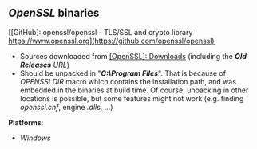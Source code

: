 *OpenSSL* binaries
------------------

[[GitHub]: openssl/openssl - TLS/SSL and crypto library https://www.openssl.org](https://github.com/openssl/openssl)

- Sources downloaded from [[OpenSSL]: Downloads](https://www.openssl.org/source) (including the ***Old Releases** URL*)
- Should be unpacked in "***C:\Program Files***". That is because of *OPENSSLDIR* macro which contains the installation path, and was embedded in the binaries at build time. Of course, unpacking in other locations is possible, but some features might not work (e.g. finding *openssl.cnf*, engine *.dll*s, ...)

**Platforms**:
- *Windows*

